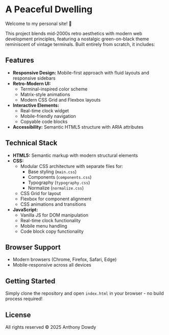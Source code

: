 # A Peaceful Dwelling

Welcome to my personal site! 🎉

This project blends mid-2000s retro aesthetics with modern web development principles, featuring a nostalgic green-on-black theme reminiscent of vintage terminals. Built entirely from scratch, it includes:

## Features

- **Responsive Design:** Mobile-first approach with fluid layouts and responsive sidebars
- **Retro-Modern UI:** 
  - Terminal-inspired color scheme
  - Matrix-style animations
  - Modern CSS Grid and Flexbox layouts
- **Interactive Elements:**
  - Real-time clock widget
  - Mobile-friendly navigation
  - Copyable code blocks
- **Accessibility:** Semantic HTML5 structure with ARIA attributes

## Technical Stack

- **HTML5:** Semantic markup with modern structural elements
- **CSS:**
  - Modular CSS architecture with separate files for:
    - Base styling (`main.css`)
    - Components (`components.css`)
    - Typography (`typography.css`)
    - Normalize (`normalize.css`)
  - CSS Grid for layout
  - Flexbox for component alignment
  - CSS animations and transitions
- **JavaScript:**
  - Vanilla JS for DOM manipulation
  - Real-time clock functionality
  - Mobile menu handling
  - Code block copy functionality

## Browser Support

- Modern browsers (Chrome, Firefox, Safari, Edge)
- Mobile-responsive across all devices

## Getting Started

Simply clone the repository and open `index.html` in your browser - no build process required!

## License

All rights reserved © 2025 Anthony Dowdy